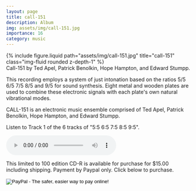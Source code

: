 ```yaml
---
layout: page
title: call-151
description: Album
img: assets/img/call-151.jpg
importance: 16
category: music
---
```


<div class="row">
    <div class="col-sm mt-3 mt-md-0">
        {% include figure.liquid path="assets/img/call-151.jpg" title="call-151" class="img-fluid rounded z-depth-1" %}
    </div>
</div>
<div class="caption">
    Call-151
by Ted Apel, Patrick Benolkin, Hope Hampton, and Edward Stumpp.

</div>

This recording employs a system of just intonation based on the ratios 5/5 6/5 7/5 8/5 and 9/5 for sound synthesis. Eight metal and wooden plates are used to combine these electronic signals with each plate's own natural vibrational modes.

CALL-151 is an electronic music ensemble comprised of Ted Apel, Patrick Benolkin, Hope Hampton, and Edward Stumpp.

Listen to Track 1 of the 6 tracks of "5:5 6:5 7:5 8:5 9:5".
	
<audio controls="controls" >
	<source src="assets/sound/Call-151Track01.ogg" type="audio/ogg"/>
	<source src="assets/sound/Call-151Track01.mp3" type="audio/mpeg"/>
html5 browsers only.</audio>

This limited to 100 edition CD-R is available for purchase for $15.00 including shipping. Payment by Paypal only. Click below to purchase. 

<form action="https://www.paypal.com/cgi-bin/webscr" method="post">
		<input type="hidden" name="cmd" value="_xclick">
		<input type="hidden" name="business" value="tapel@vud.org">
		<input type="hidden" name="lc" value="US">
		<input type="hidden" name="item_name" value="5:5 6:5 7:5 8:5 9:5 by CALL-151 CD-R">
		<input type="hidden" name="amount" value="15.00">
		<input type="hidden" name="currency_code" value="USD">
		<input type="hidden" name="button_subtype" value="services">
		<input type="hidden" name="no_note" value="0">
		<input type="hidden" name="tax_rate" value="0.000">
		<input type="hidden" name="shipping" value="0.00">
		<input type="hidden" name="bn" value="PP-BuyNowBF:btn_buynowCC_LG.gif:NonHostedGuest">
		<input type="image" src="https://www.paypal.com/en_US/i/btn/btn_buynowCC_LG.gif"  name="submit" alt="PayPal - The safer, easier way to pay online!">
		<img alt="" src="https://www.paypal.com/en_US/i/scr/pixel.gif" width="1" height="1">
</form>


